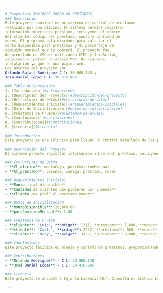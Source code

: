 ```yaml
---

# Proyectico 30416866-30868148-PRESTAMOS
### Descripción
Este proyecto consiste en un sistema de control de préstamos
realizado por una oficina. El sistema permite registrar 
información sobre cada préstamo, incluyendo el nombre 
del cliente, código del préstamo, monto y cantidad de 
meses. El programa está diseñado para calcular el 
monto disponible para préstamos y el porcentaje de 
comisión mensual que se cobrará. El proyecto fue 
desarrollado en VSCode utilizando HTML y JavaScript, 
siguiendo el patrón de diseño MVC. No requiere 
instalación ya que es una página web. 
Los autores del proyecto son 
Orlando Rafael Rodríguez C.I: 30.868.148 y 
José Daniel López C.I: 30.416.866

### Tabla de Contenidos
1. [Introducción](#introducción)
2. [Descripción del Proyecto](#descripción-del-proyecto)
3. [Estructuras de Datos](#estructuras-de-datos)
4. [Requerimientos Iniciales](#requerimientos-iniciales)
5. [Datos de Inicialización](#datos-de-inicialización)
6. [Préstamos de Prueba](#préstamos-de-prueba)
7. [Conclusiones](#conclusiones)
8. [Contribuciones](#contribuciones)
9. [Licencia](#licencia)

### Introducción
Este proyecto es una solución para llevar un control detallado de los préstamos en una oficina. Permite gestionar información clave sobre los préstamos y realizar cálculos importantes.

### Descripción del Proyecto
El sistema permite registrar información sobre cada préstamo, incluyendo el nombre del cliente, código del préstamo, monto y cantidad de meses. Además, calcula el monto disponible para préstamos y el porcentaje de comisión mensual a cobrar.

### Estructuras de Datos
- **Cl_oficina**: montoCaja, porcComisionMensual
- **Cl_prestamo**: cliente, código, préstamo, meses

### Requerimientos Iniciales
- **Monto final disponible**
- **Cantidad de clientes que pidieron por 2 meses**
- **Cliente que pidió el préstamo menor**

### Datos de Inicialización
- **montoDisponible**: 20,000.00
- **porcComisionMensual**: 5.00

### Préstamos de Prueba
- **cliente**: 'Luis', **código**: 1111, **préstamo**: 1,000, **meses**: 3
- **cliente**: 'Carla', **código**: 2222, **préstamo**: 500, **meses**: 2
- **cliente**: 'Mery', **código**: 3333, **préstamo**: 2,000, **meses**: 5

### Conclusiones
Este proyecto facilita el manejo y control de préstamos, proporcionando herramientas para el registro y cálculo eficiente de información clave.

### Contribuciones
- **Orlando Rodríguez** - C.I: 30.868.148
- **José Daniel López** - C.I: 30.416.866

### Licencia
Este proyecto se encuentra bajo la Licencia MIT. Consulta el archivo LICENSE para más detalles.

---
```

